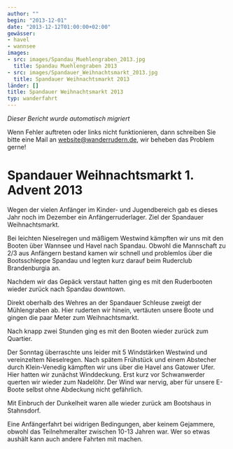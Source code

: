 ```yaml
---
author: ""
begin: "2013-12-01"
date: "2013-12-12T01:00:00+02:00"
gewässer:
- havel
- wannsee
images:
- src: images/Spandau_Muehlengraben_2013.jpg
  title: Spandau Muehlengraben 2013
- src: images/Spandauer_Weihnachtsmarkt_2013.jpg
  title: Spandauer Weihnachtsmarkt 2013
länder: []
title: Spandauer Weihnachtsmarkt 2013
typ: wanderfahrt
---
```



*Dieser Bericht wurde automatisch migriert*

Wenn Fehler auftreten oder links nicht funktionieren, dann schreiben Sie bitte eine Mail an website@wanderrudern.de, wir beheben das Problem gerne!



# Spandauer Weihnachtsmarkt 1. Advent 2013


Wegen der vielen Anfänger im Kinder- und Jugendbereich gab es dieses Jahr noch im Dezember ein Anfängerruderlager. Ziel der Spandauer Weihnachtsmarkt.

Bei leichten Nieselregen und mäßigem Westwind kämpften wir uns mit den Booten über Wannsee und Havel nach Spandau. Obwohl die Mannschaft zu 2/3 aus Anfängern bestand kamen wir schnell und problemlos über die Bootsschleppe Spandau und legten kurz darauf beim Ruderclub Brandenburgia an.

Nachdem wir das Gepäck verstaut hatten ging es mit den Ruderbooten wieder zurück nach Spandau downtown.

Direkt oberhalb des Wehres an der Spandauer Schleuse zweigt der Mühlengraben ab. Hier ruderten wir hinein, vertäuten unsere Boote und gingen die paar Meter zum Weihnachtsmarkt.

Nach knapp zwei Stunden ging es mit den Booten wieder zurück zum Quartier.

Der Sonntag überraschte uns leider mit 5 Windstärken Westwind und vereinzeltem Nieselregen. Nach spätem Frühstück und einem Abstecher durch Klein-Venedig kämpften wir uns über die Havel ans Gatower Ufer. Hier hatten wir zunächst Winddeckung. Erst kurz vor Schwanwerder querten wir wieder zum Nadelöhr. Der Wind war nervig, aber für unsere E-Boote selbst ohne Abdeckung nicht gefährlich.

Mit Einbruch der Dunkelheit waren alle wieder zurück am Bootshaus in Stahnsdorf.

Eine Anfängerfahrt bei widrigen Bedingungen, aber keinem Gejammere, obwohl das Teilnehmeralter zwischen 10-13 Jahren war. Wer so etwas aushält kann auch andere Fahrten mit machen.